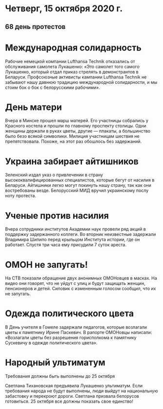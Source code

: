 # Четверг, 15 октября 2020 г.
## 68 день протестов



# Международная солидарность

Рабочие немецкой компании Lufthansa Technik отказались от обслуживания самолета Лукашенко: «Это самолет того самого Лукашенко, который отдал приказ стрелять в демонстрантов в Беларуси. Профсоюзные активисты кампании Lufthansa Technik не забывают нашу давнюю традицию международной солидарности, и мы стоим бок о бок с белорусскими рабочими».

# День матери

Вчера в Минске прошел марш матерей. Его участницы собрались у Красного костела и прошли по главному проспекту столицы. Одни женщины держали в руках цветы, другие — плакаты, а большинство было безо всякой символики. Милиция участницам шествия не препятствовала. Похоже, на этот раз обошлось без задержаний.

# Украина забирает айтишников

Зеленский издал указ о привлечении в страну высококвалифицированных специалистов, которые бегут от насилия в Беларуси. Айтишники легко могут покинуть нашу страну, так как они востребованы везде. Белорусский МИД вручил украинскому послу ноту протеста.

# Ученые против насилия

Вчера сотрудники институтов Академии наук провели ряд акций в поддержку задержанного коллеги. Во вторник неизвестные задержали Владимира Шипило перед крыльцом Института истории, где он работает. Спустя три часа ему присудили 7 суток ареста.

# ОМОН не запугать\!

На СТВ показали обращение двух анонимных ОМОНовцев в масках. На видео они говорят, что не уйдут с улиц и будут защищать женщин, пенсионеров и детей. Силовик с измененным голосом сообщил, что их не запугать.

# Одежда политического цвета

В День учителя в Гомеле задержали педагогов, которые возлагали цветы к памятнику Ирине Паскевич. В рапорте ОМОНовцы написали: «Возлагали цветы без разрешения горисполкома к памятнику Сускевичу в одежде политического цвета».


# Народный ультиматум

Требования должны быть выполнены до 25 октября

Светлана Тихановская предъявила Лукашенко ультиматум. Если требования народа не будут выполнены, люди выйдут на национальную забастовку и перекроют дороги. Светлана призвала белорусов готовиться. 25 октября все должны показать свое единство\!

